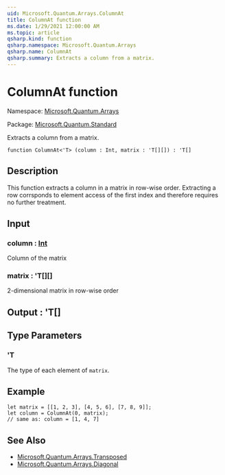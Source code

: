 ```yaml
---
uid: Microsoft.Quantum.Arrays.ColumnAt
title: ColumnAt function
ms.date: 1/29/2021 12:00:00 AM
ms.topic: article
qsharp.kind: function
qsharp.namespace: Microsoft.Quantum.Arrays
qsharp.name: ColumnAt
qsharp.summary: Extracts a column from a matrix.
---
```


# ColumnAt function

Namespace: [Microsoft.Quantum.Arrays](xref:Microsoft.Quantum.Arrays)

Package: [Microsoft.Quantum.Standard](https://nuget.org/packages/Microsoft.Quantum.Standard)


Extracts a column from a matrix.

```qsharp
function ColumnAt<'T> (column : Int, matrix : 'T[][]) : 'T[]
```


## Description

This function extracts a column in a matrix in row-wise order.Extracting a row corrsponds to element access of the first indexand therefore requires no further treatment.

## Input

### column : [Int](xref:microsoft.quantum.lang-ref.int)

Column of the matrix


### matrix : 'T[][]

2-dimensional matrix in row-wise order



## Output : 'T[]



## Type Parameters

### 'T

The type of each element of `matrix`.

## Example

```Q#let matrix = [[1, 2, 3], [4, 5, 6], [7, 8, 9]];let column = ColumnAt(0, matrix);// same as: column = [1, 4, 7]```

## See Also

- [Microsoft.Quantum.Arrays.Transposed](xref:Microsoft.Quantum.Arrays.Transposed)
- [Microsoft.Quantum.Arrays.Diagonal](xref:Microsoft.Quantum.Arrays.Diagonal)